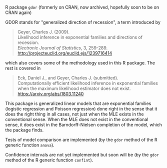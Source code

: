 R package `gdor` (formerly on CRAN, now archived, hopefully soon to be
on CRAN again)

GDOR stands for "generalized direction of recession", a term introduced by

>  Geyer, Charles J. (2009).  
>  Likelihood inference in exponential families and directions of recession.  
>  *Electronic Journal of Statistics*, 3, 259-289.  
>  http://projecteuclid.org/euclid.ejs/1239716414

which also covers some of the methodology used in this R package.
The rest is covered in

> Eck, Daniel J., and Geyer, Charles J. (submitted).  
> Computationally efficient likelihood inference
>     in exponential families when the maximum likelihood estimator
>     does not exist.  
> https://arxiv.org/abs/1803.11240

This package is generalized linear models that are exponential families
(logistic regression and Poisson regression) done right in the sense that
it does the right thing in all cases, not just when the MLE exists in the
conventional sense.  When the MLE does not exist in the conventional sense,
it does exist in the Barndorff-Nielsen completion of the model, which the
package finds.

Tests of model comparison are implemented (by the `gdor` method of the
R generic function `anova`).

Confidence intervals are not yet implemented but soon will be (by the `gdor`
method of the R generic function `confint`).

